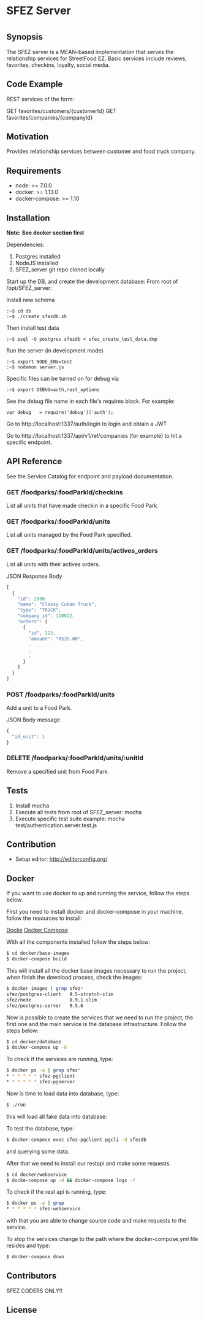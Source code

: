 # SFEZ Server
#
## Synopsis

The SFEZ server is a MEAN-based implementation that serves the relationship services for StreetFood EZ. Basic services include reviews, favorites, checkins, loyalty, social media.

## Code Example

REST services of the form:

GET favorites/customers/{customerId}
GET favorites/companies/{companyId}

## Motivation

Provides relationship services between customer and food truck company.

## Requirements

- node: >= 7.0.0
- docker: >= 1.13.0
- docker-compose: >= 1.10

## Installation

**Note: See docker section first**

Dependencies: 
1. Postgres installed
2. NodeJS installed
3. SFEZ_server git repo cloned locally

Start up the DB, and create the development database:
From root of /opt/SFEZ_server:

Install new schema

    :~$ cd db
    :~$ ./create_sfezdb.sh

Then install test data

    :~$ psql -U postgres sfezdb < sfez_create_test_data.dmp


Run the server (in development mode)

    :~$ export NODE_ENV=test
    :~$ nodemon server.js

Specific files can be turned on for debug via

    :~$ export DEBUG=auth,rest_options

See the debug file name in each file's requires block. For example:

    var debug   = require('debug')('auth');

Go to http://localhost:1337/auth/login to login and obtain a JWT

Go to http://localhost:1337/api/v1/rel/companies (for example) to hit a specific endpoint.

## API Reference

See the Service Catalog for endpoint and payload documentation.

### GET /foodparks/:foodParkId/checkins

List all units that have made checkin in a specific Food Park.

### GET /foodparks/:foodParkId/units

List all units managed by the Food Park specified.

### GET /foodparks/:foodParkId/units/actives_orders

List all units with their actives orders.

JSON Response Body
```javascript
[
  {
    "id": 2000
    "name": "Classy Cuban Truck",
    "type": "TRUCK",
    "company_id": 110022,
    "orders": [
      {
        "id", 123,
        "amount": "R$35.00",
        .
        .
        .
      }
    ]
  }
]
```

### POST /foodparks/:foodParkId/units

Add a unit to a Food Park.

JSON Body message

```javascript
{
  "id_unit": 1
}
```
### DELETE /foodparks/:foodParkId/units/:unitId

Remove a specified unit from Food Park.

## Tests

1. Install mocha
2. Execute all tests from root of SFEZ_server: mocha
3. Execute specific test suite example: mocha test/authentication.server.test.js

## Contribution

* Setup editor: http://editorconfig.org/

## Docker

If you want to use docker to up and running the service, follow the steps below.

First you need to install docker and docker-compose in your machine, follow the resources
to install:

[Docke](https://docs.docker.com/engine/installation)
[Docker Compose](https://docs.docker.com/engine/installation)

With all the components installed follow the steps below:

```bash
$ cd docker/base-images
$ docker-compose build
```

This will install all the docker base images necessary to run the project, when finish
the download process, check the images:

```bash
$ docker images | grep sfez*
sfez/postgres-client   9.5-stretch-slim
sfez/node              8.9.1-slim
sfez/postgres-server   9.5.6
```
Now is possible to create the services that we need to run the project, the first one
and the main service is the database infrastructure. Follow the steps below:

```bash
$ cd docker/database
$ docker-compose up -d
```

To check if the services are running, type:

```bash
$ docker ps -a | grep sfez*
* * * * * * sfez-pgclient
* * * * * * sfez-pgserver
```

Now is time to load data into database, type:

```bash
$ ./run
```

this will load all fake data into database:

To test the database, type:

```bash
$ docker-compose exec sfez-pgclient pgcli -d sfezdb
```

and querying some data.

After that we need to install our restapi and make some requests.

```bash
$ cd docker/webservice
$ docke-compose up -d && docker-compose logs -f
```

To check if the rest api is running, type:

```bash
$ docker ps -a | grep
* * * * * * sfez-webservice
```

with that you are able to change source code and make requests to the service.

To stop the services change to the path where the docker-compose.yml file resides
and type:

```bash
$ docker-compose down
```

## Contributors

SFEZ CODERS ONLY!!

## License
